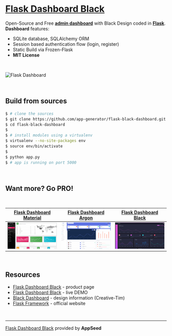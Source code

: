 # [Flask Dashboard Black](https://appseed.us/admin-dashboards/flask-dashboard-black)

Open-Source and Free **[admin dashboard](https://appseed.us/admin-dashboards)** with Black Design coded in **[Flask](https://palletsprojects.com/p/flask/)**. **Dashboard** features:

- SQLite database, SQLAlchemy ORM
- Session based authentication flow (login, register)
- Static Build via Frozen-Flask
- **MIT License**

<br />

![Flask Dashboard](https://github.com/app-generator/flask-black-dashboard/blob/master/screenshots/flask-black-dashboard-intro.gif)

<br />

## Build from sources

```bash
$ # clone the sources
$ git clone https://github.com/app-generator/flask-black-dashboard.git
$ cd flask-black-dashboard
$
$ # install modules using a virtualenv
$ virtualenv --no-site-packages env
$ source env/bin/activate
$
$ python app.py
$ # app is running on port 5000
```

<br />

## Want more? Go PRO!

<br />

| [Flask Dashboard Material](https://appseed.us/admin-dashboards/flask-dashboard-material-pro) | [Flask Dashboard Argon](https://appseed.us/admin-dashboards/flask-dashboard-argon-pro) | [Flask Dashboard Black](https://appseed.us/admin-dashboards/flask-dashboard-black-pro) |
| --- | --- | --- |
| [![Flask Dashboard Material PRO](https://raw.githubusercontent.com/app-generator/static/master/products/flask-dashboard-material-pro-intro.gif)](https://appseed.us/admin-dashboards/flask-dashboard-material-pro)  | [![Flask Dashboard Argon PRO](https://raw.githubusercontent.com/app-generator/static/master/products/flask-dashboard-argon-pro-intro.gif)](https://appseed.us/admin-dashboards/flask-dashboard-argon-pro) | [![Flask Dashboard Black PRO](https://raw.githubusercontent.com/app-generator/static/master/products/flask-dashboard-black-pro-intro.gif)](https://appseed.us/admin-dashboards/flask-dashboard-black-pro)

<br />

## Resources

- [Flask Dashboard Black](https://appseed.us/admin-dashboards/flask-dashboard-black) - product page
- [Flask Dashboard Black](https://flask-black-dashboard.appseed.us/) - live DEMO
- [Black Dashboard](https://www.creative-tim.com/product/black-dashboard) - design information (Creative-Tim)
- [Flask Framework](https://palletsprojects.com/p/flask/) - official website
 
<br />
 
---
[Flask Dashboard Black](https://appseed.us/admin-dashboards/flask-dashboard-black) provided by **AppSeed**
